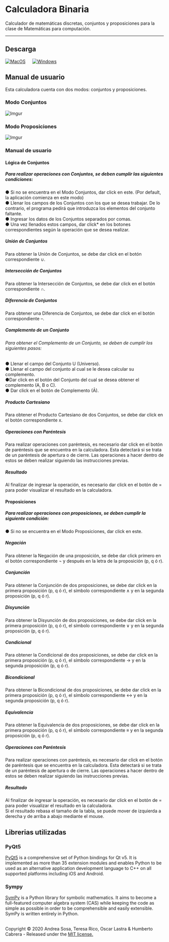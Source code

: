 # Calculadora Binaria
Calculador de matemáticas discretas, conjuntos y proposiciones para la clase de Matemáticas para computación.
<hr>

## Descarga
<a href="https://github.com/nanyssalazar/Calculadora-Binaria/releases/download/v1.0/Calculadora.Binaria.MacOS.zip"><img src= "https://i.imgur.com/nPiDJN9.png" alt="MacOS"></a>
&emsp;
<a href="https://github.com/nanyssalazar/Calculadora-Binaria/releases/download/v1.0/Calculadora.Binaria.Windows.Installer.exe"><img src= "https://i.imgur.com/NUE7Wep.png" alt="Windows"></a>

## Manual de usuario
Esta calculadora cuenta con dos modos: conjuntos y proposiciones.

### Modo Conjuntos

![Imgur](https://i.imgur.com/HbA3c6Q.png)

### Modo Proposiciones

![Imgur](https://i.imgur.com/cbFtcSX.png)

### Manual de usuario

#### Lógica de Conjuntos
##### Para realizar operaciones con Conjuntos, se deben cumplir las siguientes condiciones:
●	Si no se encuentra en el Modo Conjuntos, dar click en este. (Por default, la aplicación comienza en este modo)
<br>●	Llenar los campos de los Conjuntos con los que se desea trabajar. De lo contrario, el programa pedirá que introduzca los elementos del conjunto faltante.
<br>●	Ingresar los datos de los Conjuntos separados por comas.
<br>●	Una vez llenados estos campos, dar click* en los botones correspondientes según la operación que se desea realizar.
##### Unión de Conjuntos
Para obtener la Unión de Conjuntos, se debe dar click en el botón correspondiente ∪. 
##### Intersección de Conjuntos
Para obtener la Intersección de Conjuntos, se debe dar click en el botón correspondiente ∩.
##### Diferencia de Conjuntos
Para obtener una Diferencia de Conjuntos, se debe dar click en el botón correspondiente –.
##### Complemento de un Conjunto
###### Para obtener el Complemento de un Conjunto, se deben de cumplir los siguientes pasos:
●	Llenar el campo del Conjunto U (Universo).
<br>●	Llenar el campo del conjunto al cual se le desea calcular su complemento.
<br>●Dar click en el botón del Conjunto del cual se desea obtener el complemento (A, B o C).
<br>●	Dar click en el botón de Complemento (Ā).
##### Producto Cartesiano
Para obtener el Producto Cartesiano de dos Conjuntos, se debe dar click en el botón correspondiente x.
##### Operaciones con Paréntesis
Para realizar operaciones con paréntesis, es necesario dar click en el botón de paréntesis que se encuentra en la calculadora. Esta detectará si se trata de un paréntesis de apertura o de cierre. Las operaciones a hacer dentro de estos se deben realizar siguiendo las instrucciones previas. 
##### Resultado
Al finalizar de ingresar la operación, es necesario dar click en el botón de = para poder visualizar el resultado en la calculadora.
#### Proposiciones
##### Para realizar operaciones con proposiciones, se deben cumplir la siguiente condición:
●	Si no se encuentra en el Modo Proposiciones, dar click en este.
##### Negación
Para obtener la Negación de una proposición, se debe dar click primero en el botón correspondiente ¬ y después en la letra de la proposición (p, q ó r).
##### Conjunción
Para obtener la Conjunción de dos proposiciones, se debe dar click en la primera proposición  (p, q ó r), el símbolo correspondiente ∧ y en la segunda proposición (p, q ó r).
##### Disyunción
Para obtener la Disyunción de dos proposiciones, se debe dar click en la primera proposición  (p, q ó r), el símbolo correspondiente ∨ y en la segunda proposición (p, q ó r).
##### Condicional
Para obtener la Condicional de dos proposiciones, se debe dar click en la primera proposición  (p, q ó r), el símbolo correspondiente → y en la segunda proposición (p, q ó r).
##### Bicondicional
Para obtener la Bicondicional de dos proposiciones, se debe dar click en la primera proposición  (p, q ó r), el símbolo correspondiente ↔ y en la segunda proposición (p, q ó r).
##### Equivalencia
Para obtener la Equivalencia de dos proposiciones, se debe dar click en la primera proposición  (p, q ó r), el símbolo correspondiente ≡ y en la segunda proposición (p, q ó r).
##### Operaciones con Paréntesis
Para realizar operaciones con paréntesis, es necesario dar click en el botón de paréntesis que se encuentra en la calculadora. Esta detectará si se trata de un paréntesis de apertura o de cierre. Las operaciones a hacer dentro de estos se deben realizar siguiendo las instrucciones previas. 
##### Resultado
Al finalizar de ingresar la operación, es necesario dar click en el botón de = para poder visualizar el resultado en la calculadora.
<br> Si el resultado rebasa el tamaño de la tabla, se puede mover de izquierda a derecha y de arriba a abajo mediante el mouse.

## Librerias utilizadas

### PyQt5
[PyQt5](https://pypi.org/project/PyQt5/) is a comprehensive set of Python bindings for Qt v5. It is implemented as more than 35 extension modules and enables Python to be used as an alternative application development language to C++ on all supported platforms including iOS and Android.

### Sympy
[SymPy](https://www.sympy.org/en/index.html) is a Python library for symbolic mathematics. It aims to become a full-featured computer algebra system (CAS) while keeping the code as simple as possible in order to be comprehensible and easily extensible. SymPy is written entirely in Python.

<br>Copyright © 2020 Andrea Sosa, Teresa Rico, Oscar Lastra & Humberto Cabrera - Released under the [MIT license.](https://github.com/nanyssalazar/Calculadora-Binaria/blob/master/LICENSE)
